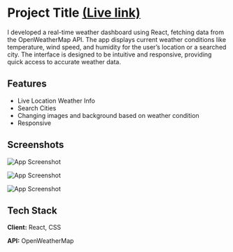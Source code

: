 
# Project Title [(Live link) ](https://cloud-sense.vercel.app/)

I developed a real-time weather dashboard using React, fetching data from the OpenWeatherMap API. The app displays current weather conditions like temperature, wind speed, and humidity for the user’s location or a searched city. The interface is designed to be intuitive and responsive, providing quick access to accurate weather data.
## Features

- Live Location Weather Info
- Search Cities 
- Changing images and background based on weather condition
- Responsive



## Screenshots

![App Screenshot](https://drive.google.com/uc?export=view&id=1OGjYy62nF_I7_6Bksc3Hi25RcEauvOwy)

![App Screenshot](https://drive.google.com/uc?export=view&id=135nNX8qY7hQoUMfdkelghtFY8gGdzezE)

![App Screenshot](https://drive.google.com/uc?export=view&id=1pqcAi4svCVLN42A4eRhLzXq3yaV7Dl3_)




## Tech Stack

**Client:** React, CSS

**API:** OpenWeatherMap


